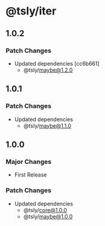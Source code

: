 # @tsly/iter

## 1.0.2

### Patch Changes

- Updated dependencies [cc6b661]
  - @tsly/maybe@1.2.0

## 1.0.1

### Patch Changes

- Updated dependencies
  - @tsly/maybe@1.1.0

## 1.0.0

### Major Changes

- First Release

### Patch Changes

- Updated dependencies
  - @tsly/core@1.0.0
  - @tsly/maybe@1.0.0
